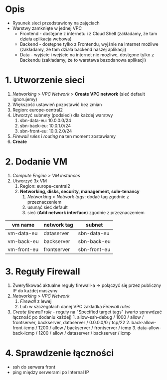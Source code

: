 # Opis
- Rysunek sieci przedstawiony na zajęciach
- Warstwy zamknięte w jednej VPC
	- Frontend - dostępne z internetu i z Cloud Shell (zakładamy, że tam działa aplikacja webowa)
	- Backend - dostępne tylko z Frontendu, wyjśnie na Internet możliwe (zakładamy, że tam działa backend naszej aplikacji)
	- Data - wyjście i wejście na internet nie możliwe, dostępne tylko z Backendu (zakładamy, że to warstawa bazodanowa aplikacji)


# 1. Utworzenie sieci
1. *Networking > VPC Network* > **Create VPC network** (sieć default ignorujemy)
2. Większość ustawień pozostawić bez zmian
3. Region: europe-central2
4. Utworzyć subnety (podsieci) dla każdej warstwy
	1. sbn-data-eu: 10.0.0.0/24
	2. sbn-back-eu: 10.0.1.0/24
	3. sbn-front-eu: 10.0.2.0/24
5. *Firewall rules* i *routing* na ten moment zostawiamy
6. **Create** 


# 2. Dodanie VM
1. *Compute Engine > VM instances*
2. Utworzyć 3x VM
	1.  Region: europe-central2
	2. **Networking, disks, security, management, sole-tenancy**
		1. *Networking > Network tags*: dodać tag zgodnie z przeznaczeniem 
		3. usunąć sieć default
		4. sieć (**Add network interface**) zgodnie z przeznaczeniem
		
vm name|network tag|subnet
-|-|-
vm-data-eu|dataserver|sbn-data-eu
vm-back-eu|backserver|sbn-back-eu
vm-front-eu|frontserver|sbn-front-eu


# 3. Reguły Firewall
1. Zweryfikować aktualne reguły firewall-a -> połączyć się przez publiczny IP do każdej maszyny
2. *Networking > VPC Network* 
	1. *Firewall* z lewej
	2. Lub w szczegółach danej VPC zakładka *Firewall rules*
3. *Create firewall rule* - reguły na "Specified target tags" (warto sprawdzać łączność po dodaniu każdej)
        1. allow-ssh-debug / 1000 / allow / frontserver, backserver, dataserver / 0.0.0.0/0 / tcp/22
	2. back-allow-front-icmp / 1200 / allow / backserver / frontserver / icmp
	3. data-allow-back-icmp / 1200 / allow / dataserver / backserver / icmp


# 4. Sprawdzenie łączności
- ssh do serwera front
- ping między serwerami po Internal IP
